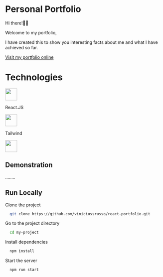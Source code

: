 # Personal Portfolio


Hi there!✌🏼

Welcome to my portfolio,

I have created this to show you interesting facts about me and what I have achieved so far. 

[Visit my portfolio online](https://viniciussrusso.github.io/react-portfolio/)

# Technologies

<code><img height="38" width="38" src="https://github.com/viniciussrusso/react-portfolio/blob/main/src/assets/readme/react.png"></code>

React.JS

<code><img height="38" width="38" src="https://github.com/viniciussrusso/react-portfolio/blob/main/src/assets/readme/tailwind.png"></code>

Tailwind 

<code><img height="38" width="38" src="https://github.com/viniciussrusso/react-portfolio/blob/main/src/assets/readme/tailwind.png"></code>


## Demonstration 

........


## Run Locally

Clone the project

```bash
  git clone https://github.com/viniciussrusso/react-portfolio.git
```

Go to the project directory

```bash
  cd my-project
```

Install dependencies

```bash
  npm install
```

Start the server

```bash
  npm run start
```



